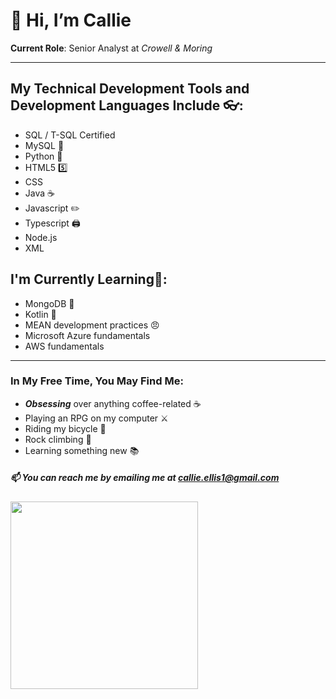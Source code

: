 # 👋 Hi, I’m Callie

**Current Role**: Senior Analyst at _Crowell & Moring_
____________________________________

## My Technical Development Tools and Development Languages Include 👓:
- SQL / T-SQL Certified
- MySQL 🐬
- Python 🐍
- HTML5 5️⃣
- CSS
- Java ☕
- Javascript ✏️
- Typescript 🖨️
- Node.js
- XML

## I'm Currently Learning🌱:
- MongoDB 🐢
- Kotlin 🤖
- MEAN development practices 😠
- Microsoft Azure fundamentals
- AWS fundamentals

----------------

### In My Free Time, You May Find Me:
 - ***Obsessing*** over anything coffee-related ☕
 - Playing an RPG on my computer ⚔️
 - Riding my bicycle 🚴
 - Rock climbing 🧗
 - Learning something new 📚

##### 📫 You can reach me by emailing me at callie.ellis1@gmail.com

<img align= "left" height="300em" src="https://github-readme-stats.vercel.app/api?username=callieellis1&show_icons=true&title_color=CC5A71&text_color=C89B7B&bg_color=34344A&border_color=FF006E&border_radius=3&hide_border=falsebg&&count_private=true&include_all_commits=true" />




<!---
callieellis1 is a ✨ special ✨ repository because its `README.md` (this file) appears on your GitHub profile.
You can click the Preview link to take a look at your changes.
--->
